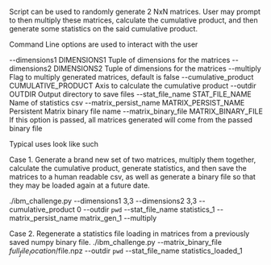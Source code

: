 Script can be used to randomly generate 2 NxN matrices. User may prompt to then multiply these matrices, calculate the cumulative product, and then generate some statistics on the said cumulative product.

Command Line options are used to interact with the user

  --dimensions1 DIMENSIONS1
                        Tuple of dimensions for the matrices
  --dimensions2 DIMENSIONS2
                        Tuple of dimensions for the matrices
  --multiply            Flag to multiply generated matrices, default is false
  --cumulative_product CUMULATIVE_PRODUCT
                        Axis to calculate the cumulative product
  --outdir OUTDIR       Output directory to save files
  --stat_file_name STAT_FILE_NAME
                        Name of statistics csv
  --matrix_persist_name MATRIX_PERSIST_NAME
                        Persistent Matrix binary file name
  --matrix_binary_file MATRIX_BINARY_FILE
                        If this option is passed, all matrices generated will come from the passed binary file


Typical uses look like such 

Case 1. Generate a brand new set of two matrices, multiply them together, calculate the cumulative product, generate statistics, and then save the matrices to a human readable csv, as well as generate a binary file so that they may be loaded again at a future date.

./ibm_challenge.py --dimensions1 3,3 --dimensions2 3,3 --cumulative_product 0 --outdir `pwd` --stat_file_name statistics_1 --matrix_persist_name matrix_gen_1 --multiply 

Case 2. Regenerate a statistics file loading in matrices from a previously saved numpy binary file.
./ibm_challenge.py --matrix_binary_file $full_file_location/$file.npz --outdir `pwd` --stat_file_name statistics_loaded_1

